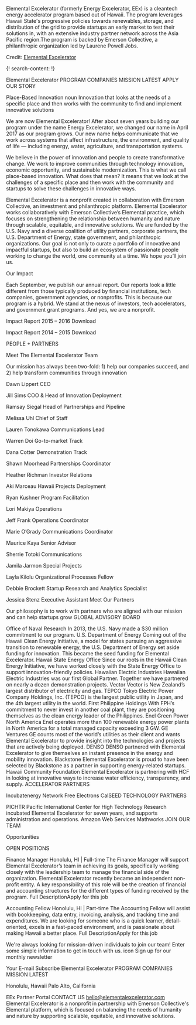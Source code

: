 
Elemental Excelerator (formerly Energy Excelerator, EEx) is a cleantech energy accelerator program based out of Hawaii. The program leverages Hawaii State's progressive policies towards renewables, storage, and distribution of the grid to provide startups an early market to test their solutions in, with an extensive industry partner network across the Asia Pacific region.The program is backed by Emerson Collective, a philanthropic organization led by Laurene Powell Jobs. 

Credit: [Elemental Excelerator](http://elementalexcelerator.com/)


{! search-content: !}

Elemental Excelerator
PROGRAM COMPANIES MISSION  LATEST APPLY
OUR STORY

Place-Based Innovation
noun
Innovation that looks at the needs of a specific place and then works with the community to find and implement innovative solutions

We are now Elemental Excelerator! After about seven years building our program under the name Energy Excelerator, we changed our name in April 2017 as our program grows. Our new name helps communicate that we work across systems that affect infrastructure, the environment, and quality of life — including energy, water, agriculture, and transportation systems.

We believe in the power of innovation and people to create transformative change. We work to improve communities through technology innovation, economic opportunity, and sustainable modernization. This is what we call place-based innovation. What does that mean? It means that we look at the challenges of a specific place and then work with the community and startups to solve these challenges in innovative ways.

Elemental Excelerator is a nonprofit created in collaboration with Emerson Collective, an investment and philanthropic platform. Elemental Excelerator works collaboratively with Emerson Collective’s Elemental practice, which focuses on strengthening the relationship between humanity and nature through scalable, equitable, and innovative solutions. We are funded by the U.S. Navy and a diverse coalition of utility partners, corporate partners, the U.S. Department of Energy, state government, and philanthropic organizations. Our goal is not only to curate a portfolio of innovative and impactful startups, but also to build an ecosystem of passionate people working to change the world, one community at a time. We hope you’ll join us.



Our Impact

Each September, we publish our annual report. Our reports look a little different from those typically produced by financial institutions, tech companies, government agencies, or nonprofits. This is because our program is a hybrid. We stand at the nexus of investors, tech accelerators, and government grant programs. And yes, we are a nonprofit.
 

Impact Report 2015 – 2016
Download

Impact Report 2014 – 2015
Download


PEOPLE + PARTNERS

Meet The Elemental Excelerator Team

Our mission has always been two-fold: 1) help our companies succeed, and 2) help transform communities through innovation
 
Dawn Lippert
CEO
 
Jill Sims
COO & Head of Innovation Deployment
 
Ramsay Siegal
Head of Partnerships and Pipeline
 
Melissa Uhl
Chief of Staff
 
Lauren Tonokawa
Communications Lead
 
Warren Doi
Go-to-market Track
 
Dana Cotter
Demonstration Track
 
Shawn Moorhead
Partnerships Coordinator
 
Heather Richman
Investor Relations
 
Aki Marceau
Hawaii Projects Deployment
 
Ryan Kushner
Program Facilitation
 
Lori Makiya
Operations
 
Jeff Frank
Operations Coordinator
 
Marie O’Grady
Communications Coordinator
 
Maurice Kaya
Senior Advisor
 
Sherrie Totoki
Communications
 
Jamila Jarmon
Special Projects
 
Layla Kilolu
Organizational Processes Fellow
 
Debbie Brockett
Startup Research and Analytics Specialist
 
Jessica Stenz
Executive Assistant
Meet Our Partners

Our philosophy is to work with partners who are aligned with our mission and can help startups grow
GLOBAL ADVISORY BOARD

Office of Naval Research
In 2013, the U.S. Navy made a $30 million commitment to our program.
U.S. Department of Energy
Coming out of the Hawaii Clean Energy Initiative, a model for states pursuing an aggressive transition to renewable energy, the U.S. Department of Energy set aside funding for innovation. This became the seed funding for Elemental Excelerator.
Hawaii State Energy Office
Since our roots in the Hawaii Clean Energy Initiative, we have worked closely with the State Energy Office to support innovation-friendly policies.
Hawaiian Electric Industries
Hawaiian Electric Industries was our first Global Partner. Together we have partnered on nearly a dozen demonstration projects.
Vector
Vector is New Zealand’s largest distributor of electricity and gas.
TEPCO
Tokyo Electric Power Company Holdings, Inc. (TEPCO) is the largest public utility in Japan, and the 4th largest utility in the world.
First Philippine Holdings
With FPH’s commitment to never invest in another coal plant, they are positioning themselves as the clean energy leader of the Philippines.
Enel Green Power North America
Enel operates more than 100 renewable energy power plants in North America for a total managed capacity exceeding 3 GW.
GE Ventures
GE counts most of the world’s utilities as their client and wants Elemental Excelerator to provide insight into the technologies and projects that are actively being deployed.
DENSO
DENSO partnered with Elemental Excelerator to give themselves an instant presence in the energy and mobility innovation.
Blackstone
Elemental Excelerator is proud to have been selected by Blackstone as a partner in supporting energy-related startups.
Hawaii Community Foundation
Elemental Excelerator is partnering with HCF in looking at innovative ways to increase water efficiency, transparency, and supply.
ACCELERATOR PARTNERS

Incubatenergy Network
Free Electrons
CalSEED
TECHNOLOGY PARTNERS

PICHTR
Pacific International Center for High Technology Research incubated Elemental Excelerator for seven years, and supports administration and operations.
Amazon Web Services
Mathworks
JOIN OUR TEAM

Opportunities

OPEN POSITIONS

Finance Manager
Honolulu, HI  |  Full-time
The Finance Manager will support Elemental Excelerator’s team in achieving its goals, specifically working closely with the leadership team to manage the financial side of the organization. Elemental Excelerator recently became an independent non-profit entity. A key responsibility of this role will be the creation of financial and accounting structures for the different types of funding received by the program.
Full DescriptionApply for this job


Accounting Fellow
Honolulu, HI  |  Part-time
The Accounting Fellow will assist with bookkeeping, data entry, invoicing, analysis, and tracking time and expenditures. We are looking for someone who is a quick learner, detail-oriented, excels in a fast-paced environment, and is passionate about making Hawaii a better place.
Full DescriptionApply for this job


We're always looking for mission-driven individuals to join our team!
Enter some simple information to get in touch with us.
icon
Sign up for our monthly newsletter


Your E-mail
 Subscribe
Elemental Excelerator
PROGRAM COMPANIES MISSION LATEST
  
Honolulu, Hawaii
Palo Alto, California

EEx Partner Portal
CONTACT US
hello@elementalexcelerator.com
Elemental Excelerator is a nonprofit in partnership with Emerson Collective's Elemental platform, which is focused on balancing the needs of humanity and nature by supporting scalable, equitable, and innovative solutions.

